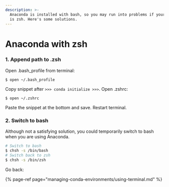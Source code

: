```yaml
---
description: >-
  Anaconda is installed with bash, so you may run into problems if your OS shell
  is zsh. Here's some solutions.
---
```


# Anaconda with zsh

### 1. Append path to .zsh

Open .bash\_profile from terminal:

```text
$ open ~/.bash_profile
```

Copy snippet after  `>>> conda initialize >>>`. Open .zshrc:

```text
$ open ~/.zshrc
```

Paste the snippet at the bottom and save. Restart terminal. 

### 2. Switch to bash 

Although not a satisfying solution, you could temporarily switch to bash when you are using Anaconda.

```bash
# Switch to bash
$ chsh -s /bin/bash
# Switch back to zsh
$ chsh -s /bin/zsh
```

Go back:

{% page-ref page="managing-conda-environments/using-terminal.md" %}

